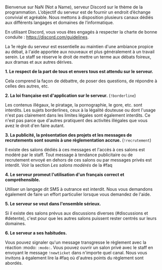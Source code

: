 Bienvenue sur NaN (Not a Name), serveur Discord sur le thème de la programmation. L’objectif du serveur est de fournir un endroit d’échange convivial et agréable. Nous mettons à disposition plusieurs canaux dédiés aux différents langages et domaines de l’informatique.


En utilisant Discord, vous vous êtes engagés à respecter la charte de bonne conduite : <https://discord.com/guidelines>.

La 1e règle du serveur est essentielle au maintien d'une ambiance propice au débat, à l'aide apportée aux nouveaux et plus généralement à un travail serein. Le staff se réserve le droit de mettre un terme aux débats foireux, aux dramas et aux autres dérives.

**1. Le respect de la part de tous et envers tous est attendu sur le serveur.**

Cela comprend la façon de débattre, de poser des questions, de répondre à celles des autres, etc.

**2. La loi française est d'application sur le serveur.** (`!borderline`)

Les contenus illégaux, le piratage, la pornographie, le gore, etc. sont interdits. Les sujets borderlines, ceux à la légalité douteuse ou dont l'usage n'est pas clairement dans les limites légales sont également interdits. Ce n'est pas parce que d'autres pratiquent des activités illégales que vous avez le droit d'en faire autant.

**3. La publicité, la présentation des projets et les messages de recrutements sont soumis à une règlementation accrue.** (`!recrutement`)

Il existe des salons dédiés à ces messages et l'accès à ces salons est modéré par le staff. Tout message à tendance publicitaire ou de recrutement envoyé en dehors de ces salons ou par messages privés est interdit. Voir la section *Les salons modérés* de la #faq

**4. Le serveur promeut l'utilisation d'un français correct et compréhensible.**

Utiliser un langage dit SMS à outrance est interdit. Nous vous demandons également de faire un effort particulier lorsque vous demandez de l'aide.

**5. Le serveur se veut dans l'ensemble sérieux.**

Si il existe des salons prévus aux discussions diverses (#discussions et #detente), c'est pour que les autres salons puissent rester centrés sur leurs domaines.

**6. Le serveur a ses habitudes.**

Vous pouvez signaler qu'un message transgresse le règlement avec la réaction :modo: `:modo:`. Vous pouvez ouvrir un salon privé avec le staff en envoyant le message `!newticket` dans n'importe quel canal. Nous vous invitons à également lire la #faq où d'autres points du règlement sont abordés.

